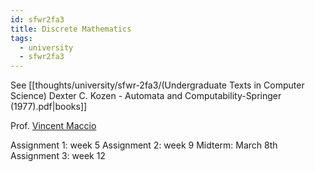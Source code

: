 ```yaml
---
id: sfwr2fa3
title: Discrete Mathematics
tags:
  - university
  - sfwr2fa3
---
```

See [[thoughts/university/sfwr-2fa3/(Undergraduate Texts in Computer Science) Dexter C. Kozen - Automata and Computability-Springer (1977).pdf|books]]

Prof. [Vincent Maccio](mailto:macciov@mcmaster.ca)

Assignment 1: week 5
Assignment 2: week 9
Midterm: March 8th
Assignment 3: week 12
